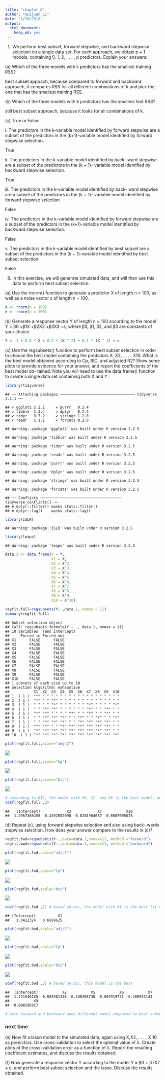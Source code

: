 ```yaml
---
title: "chapter_6"
author: "Ruijuan Li"
date: "2/20/2018"
output: 
  html_document: 
    keep_md: yes 
---
```


1. We perform best subset, forward stepwise, and backward stepwise selection on a single data set. For each approach, we obtain p + 1 models, containing 0, 1, 2, . . . , p predictors. Explain your answers:

(a) Which of the three models with k predictors has the smallest training RSS?

best subset appoach, because compared to forward and backward approach, it compares RSS for all different combinations of k and pick the one that has the smallest training RSS. 

(b) Which of the three models with k predictors has the smallest test RSS?

still best subset approach, because it looks for all combinations of k. 

(c) True or False:

i. The predictors in the k-variable model identified by forward stepwise are a subset of the predictors in the (k+1)-variable model identified by forward stepwise selection.

True  

ii. The predictors in the k-variable model identified by back- ward stepwise are a subset of the predictors in the (k + 1)- variable model identified by backward stepwise selection.

True  

iii. The predictors in the k-variable model identified by back- ward stepwise are a subset of the predictors in the (k + 1)- variable model identified by forward stepwise selection.

False 

iv. The predictors in the k-variable model identified by forward stepwise are a subset of the predictors in the (k+1)-variable model identified by backward stepwise selection.

False 

v. The predictors in the k-variable model identified by best subset are a subset of the predictors in the (k + 1)-variable model identified by best subset selection.

False 

8. In this exercise, we will generate simulated data, and will then use this data to perform best subset selection.

(a) Use the rnorm() function to generate a predictor X of length n = 100, as well as a noise vector ε of length n = 100.


```r
X <- rnorm(n = 100)
e <- rnorm(n = 100)
```

(b) Generate a response vector Y of length n = 100 according to the model
Y = β0 +β1X +β2X2 +β3X3 +ε, where β0, β1, β2, and β3 are constants of your choice.


```r
Y <- 1 + 0.3 * X + 0.2 * (X ^ 2) + 0.1 * (X ^ 3) + e
```

(c) Use the regsubsets() function to perform best subset selection in order to choose the best model containing the predictors X, X2, . . . , X10. What is the best model obtained according to Cp, BIC, and adjusted R2? Show some plots to provide evidence for your answer, and report the coefficients of the best model ob- tained. Note you will need to use the data.frame() function to create a single data set containing both X and Y .


```r
library(tidyverse)
```

```
## ── Attaching packages ────────────────────────────────── tidyverse 1.2.1 ──
```

```
## ✔ ggplot2 2.2.1     ✔ purrr   0.2.4
## ✔ tibble  1.3.4     ✔ dplyr   0.7.4
## ✔ tidyr   0.7.2     ✔ stringr 1.2.0
## ✔ readr   1.1.1     ✔ forcats 0.2.0
```

```
## Warning: package 'ggplot2' was built under R version 3.2.5
```

```
## Warning: package 'tibble' was built under R version 3.2.5
```

```
## Warning: package 'tidyr' was built under R version 3.2.5
```

```
## Warning: package 'readr' was built under R version 3.2.5
```

```
## Warning: package 'purrr' was built under R version 3.2.5
```

```
## Warning: package 'dplyr' was built under R version 3.2.5
```

```
## Warning: package 'stringr' was built under R version 3.2.5
```

```
## Warning: package 'forcats' was built under R version 3.2.5
```

```
## ── Conflicts ───────────────────────────────────── tidyverse_conflicts() ──
## ✖ dplyr::filter() masks stats::filter()
## ✖ dplyr::lag()    masks stats::lag()
```

```r
library(ISLR) 
```

```
## Warning: package 'ISLR' was built under R version 3.2.5
```

```r
library(leaps)
```

```
## Warning: package 'leaps' was built under R version 3.2.5
```

```r
data.1 <- data.frame(Y = Y, 
                     X1 = X, 
                     X2 = X^2,
                     X3 = X^3,
                     X4 = X^4,
                     X5 = X^5,
                     X6 = X^6,
                     X7 = X^7,
                     X8 = X^8, 
                     X9 = X^9, 
                     X10 = X^10) 

regfit.full=regsubsets(Y~.,data.1, nvmax = 11)
summary(regfit.full)
```

```
## Subset selection object
## Call: regsubsets.formula(Y ~ ., data.1, nvmax = 11)
## 10 Variables  (and intercept)
##     Forced in Forced out
## X1      FALSE      FALSE
## X2      FALSE      FALSE
## X3      FALSE      FALSE
## X4      FALSE      FALSE
## X5      FALSE      FALSE
## X6      FALSE      FALSE
## X7      FALSE      FALSE
## X8      FALSE      FALSE
## X9      FALSE      FALSE
## X10     FALSE      FALSE
## 1 subsets of each size up to 10
## Selection Algorithm: exhaustive
##           X1  X2  X3  X4  X5  X6  X7  X8  X9  X10
## 1  ( 1 )  "*" " " " " " " " " " " " " " " " " " "
## 2  ( 1 )  "*" " " "*" " " " " " " " " " " " " " "
## 3  ( 1 )  " " " " "*" " " " " " " "*" " " " " "*"
## 4  ( 1 )  " " "*" "*" " " " " " " "*" " " "*" " "
## 5  ( 1 )  "*" "*" " " " " "*" " " "*" " " "*" " "
## 6  ( 1 )  " " "*" "*" "*" " " "*" " " "*" " " "*"
## 7  ( 1 )  " " "*" "*" "*" " " "*" "*" "*" "*" " "
## 8  ( 1 )  "*" "*" " " "*" "*" "*" "*" "*" "*" " "
## 9  ( 1 )  "*" "*" "*" "*" "*" "*" "*" "*" "*" " "
## 10  ( 1 ) "*" "*" "*" "*" "*" "*" "*" "*" "*" "*"
```

```r
plot(regfit.full,scale="adjr2") 
```

![](chapter_6_files/figure-html/unnamed-chunk-3-1.png)<!-- -->

```r
plot(regfit.full,scale="Cp")
```

![](chapter_6_files/figure-html/unnamed-chunk-3-2.png)<!-- -->

```r
plot(regfit.full,scale="bic")   
```

![](chapter_6_files/figure-html/unnamed-chunk-3-3.png)<!-- -->

```r
# according to BIC, the model with X5, X7, and X9 is the best model. adjusted R square and cp gave different model based on their stats  
coef(regfit.full ,3) 
```

```
##   (Intercept)            X3            X7           X10 
##  1.2957368455  0.4392652090 -0.0201964687  0.0007005078
```

(d) Repeat (c), using forward stepwise selection and also using back- wards stepwise selection. How does your answer compare to the results in (c)?


```r
regfit.fwd=regsubsets(Y~.,data=data.1,nvmax=11, method ="forward")
regfit.bwd=regsubsets(Y~.,data=data.1,nvmax=11, method ="backward") 

plot(regfit.fwd,scale="adjr2")  
```

![](chapter_6_files/figure-html/unnamed-chunk-4-1.png)<!-- -->

```r
plot(regfit.fwd,scale="Cp")
```

![](chapter_6_files/figure-html/unnamed-chunk-4-2.png)<!-- -->

```r
plot(regfit.fwd,scale="bic")   
```

![](chapter_6_files/figure-html/unnamed-chunk-4-3.png)<!-- -->

```r
coef(regfit.fwd ,1) # based on bic, the model with X1 is the best fit model 
```

```
## (Intercept)          X1 
##   1.3412324   0.6889625
```

```r
plot(regfit.bwd,scale="adjr2") 
```

![](chapter_6_files/figure-html/unnamed-chunk-4-4.png)<!-- -->

```r
plot(regfit.bwd,scale="Cp")
```

![](chapter_6_files/figure-html/unnamed-chunk-4-5.png)<!-- -->

```r
plot(regfit.bwd,scale="bic") 
```

![](chapter_6_files/figure-html/unnamed-chunk-4-6.png)<!-- -->

```r
coef(regfit.bwd ,5) # based on bic, this model is the best 
```

```
##  (Intercept)           X2           X5           X6           X7 
##  1.221546185  0.085561338  0.348208736  0.002919731 -0.108943143 
##           X9 
##  0.008296917
```

```r
# both forward and backward gave different model compared to best subset approach. 
```

### next time 
(e) Now fit a lasso model to the simulated data, again using X,X2, . . . , X 10 as predictors. Use cross-validation to select the optimal value of λ. Create plots of the cross-validation error as a function of λ. Report the resulting coefficient estimates, and discuss the results obtained.

(f) Now generate a response vector Y according to the model Y = β0 + β7X7 + ε,
and perform best subset selection and the lasso. Discuss the results obtained. 

